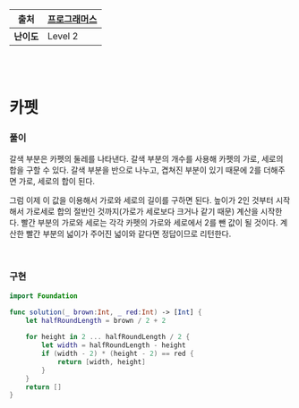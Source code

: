 |    출처    | [프로그래머스](https://programmers.co.kr/learn/courses/30/lessons/42842) |
| :--------: | ------------------------------------------------------------ |
| **난이도** | Level 2                                                      |

<br /><br />

# 카펫

### 풀이

갈색 부분은 카펫의 둘레를 나타낸다. 갈색 부분의 개수를 사용해 카펫의 가로, 세로의 합을 구할 수 있다. 갈색 부분을 반으로 나누고, 겹쳐진 부분이 있기 때문에 2를 더해주면 가로, 세로의 합이 된다.

그럼 이제 이 값을 이용해서 가로와 세로의 길이를 구하면 된다. 높이가 2인 것부터 시작해서 가로세로 합의 절반인 것까지(가로가 세로보다 크거나 같기 때문) 계산을 시작한다. 빨간 부분의 가로와 세로는 각각 카펫의 가로와 세로에서 2를 뺀 값이 될 것이다. 계산한 빨간 부분의 넓이가 주어진 넓이와 같다면 정답이므로 리턴한다.

<br />

### 구현

```swift
import Foundation

func solution(_ brown:Int, _ red:Int) -> [Int] {
    let halfRoundLength = brown / 2 + 2
    
    for height in 2 ... halfRoundLength / 2 {
        let width = halfRoundLength - height
        if (width - 2) * (height - 2) == red {
            return [width, height]
        }
    }
    return []
}
```

